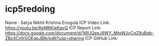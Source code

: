 # icp5redoing

Name : Satya Nikhil Krishna Enugula
ICP Video Link: https://youtu.be/KeM6KieKavQ
ICP Report Link: https://docs.google.com/document/d/1t8UQeeJ6WY_MtqWJvCqZ9uBqb-ZBz4CnfrGOEgpJBIk/edit?usp=sharing
ICP GitHub Link: 
